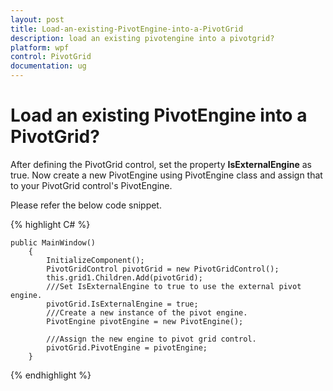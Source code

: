 ```yaml
---
layout: post
title: Load-an-existing-PivotEngine-into-a-PivotGrid
description: load an existing pivotengine into a pivotgrid?
platform: wpf
control: PivotGrid
documentation: ug
---
```


# Load an existing PivotEngine into a PivotGrid?

After defining the PivotGrid control, set the property **IsExternalEngine** as true. Now create a new PivotEngine using PivotEngine class and assign that to your PivotGrid control's PivotEngine.

Please refer the below code snippet.

{% highlight C# %}

    public MainWindow()
        {
            InitializeComponent();
            PivotGridControl pivotGrid = new PivotGridControl();
            this.grid1.Children.Add(pivotGrid);
            ///Set IsExternalEngine to true to use the external pivot engine.
            pivotGrid.IsExternalEngine = true;
            ///Create a new instance of the pivot engine.
            PivotEngine pivotEngine = new PivotEngine();
            
            ///Assign the new engine to pivot grid control.
            pivotGrid.PivotEngine = pivotEngine;
        }

{% endhighlight %}



